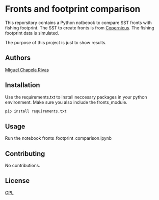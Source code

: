 # Fronts and footprint comparison

This reporsitory contains a Python notbeook to compare SST fronts with fishing footprint. The SST to create fronts is from [Copernicus](https://marine.copernicus.eu/). The fishing footprint data is simulated.

The purpose of this project is just to show results.

## Authors

[Miguel Chapela Rivas](https://github.com/mchaper)

## Installation

Use the requirements.txt to install neccesary packages in your python environment. Make sure you also include the fronts_module. 

```bash
pip install requirements.txt
```

## Usage

Run the notebook fronts_footprint_comparison.ipynb

## Contributing

No contributions.

## License

[GPL](https://choosealicense.com/licenses/gpl-3.0/)
